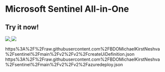 # Microsoft Sentinel All-in-One

## Try it now!

<a href="https://portal.azure.com/#create/Microsoft.Template/uri/https%3A%2F%2Fraw.githubusercontent.com%2FAzure%2FAzure-Sentinel%2Fmaster%2FTools%2FSentinel-All-In-One%2Fv2%2Fazuredeploy.json/createUIDefinitionUri/https%3A%2F%2Fraw.githubusercontent.com%2FAzure%2FAzure-Sentinel%2Fmaster%2FTools%2FSentinel-All-In-One%2Fv2%2FcreateUiDefinition.json" target="_blank">
    <img src="https://aka.ms/deploytoazurebutton""/>
</a>

<a href="https://portal.azure.com/#create/Microsoft.Template/uri/https%3A%2F%2Fraw.githubusercontent.com%2FBDOMichaelKirstNeshva%2Fsentinel%2Fmain%2Fv2%2Fv2%2Fazuredeploy.json/createUIDefinitionUri/https%3A%2F%2Fraw.githubusercontent.com%2FBDOMichaelKirstNeshva%2Fsentinel%2Fmain%2Fv2%2Fv2%2FcreateUiDefinition.json" target="_blank">
    <img src="https://aka.ms/deploytoazurebutton""/>
</a>

https%3A%2F%2Fraw.githubusercontent.com%2FBDOMichaelKirstNeshva%2Fsentinel%2Fmain%2Fv2%2Fv2%2FcreateUiDefinition.json
https%3A%2F%2Fraw.githubusercontent.com%2FBDOMichaelKirstNeshva%2Fsentinel%2Fmain%2Fv2%2Fv2%2Fazuredeploy.json
